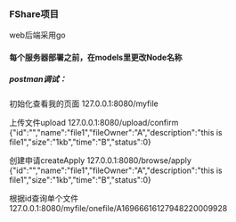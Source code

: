 ### FShare项目
web后端采用go

#### 每个服务器部署之前，在models里更改Node名称

##### postman调试：
初始化查看我的页面
127.0.0.1:8080/myfile

上传文件upload
127.0.0.1:8080/upload/confirm
{"id":"","name":"file1","fileOwner":"A","description":"this is file1","size":"1kb","time":"B","status":0}

创建申请createApply
127.0.0.1:8080/browse/apply
{"id":"","name":"file1","fileOwner":"A","description":"this is file1","size":"1kb","time":"B","status":0}

根据id查询单个文件
127.0.0.1:8080/myfile/onefile/A16966616127948220009928